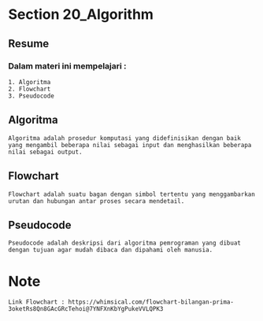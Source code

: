 # Section 20_Algorithm
## Resume

### Dalam materi ini mempelajari :
	1. Algoritma
	2. Flowchart
	3. Pseudocode
	
## Algoritma
	Algoritma adalah prosedur komputasi yang didefinisikan dengan baik yang mengambil beberapa nilai sebagai input dan menghasilkan beberapa nilai sebagai output.

## Flowchart
	Flowchart adalah suatu bagan dengan simbol tertentu yang menggambarkan urutan dan hubungan antar proses secara mendetail.
	
## Pseudocode
    Pseudocode adalah deskripsi dari algoritma pemrograman yang dibuat dengan tujuan agar mudah dibaca dan dipahami oleh manusia.
	


# Note
    Link Flowchart : https://whimsical.com/flowchart-bilangan-prima-3oketRs8Qn8GAcGRcTehoi@7YNFXnKbYgPukeVVLQPK3